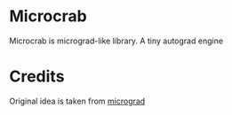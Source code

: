 # Microcrab

Microcrab is micrograd-like library. A tiny autograd engine

# Credits

Original idea is taken from [micrograd](https://github.com/karpathy/micrograd)
